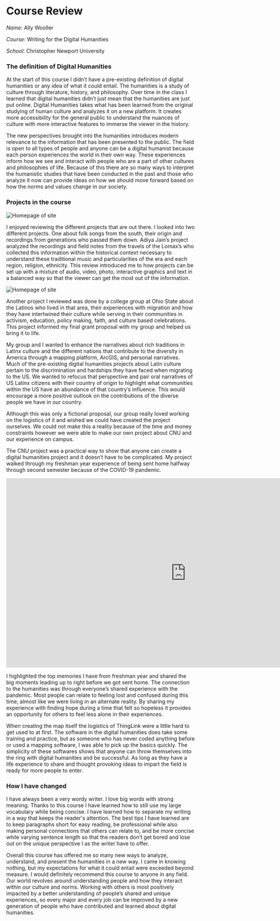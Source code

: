 # Course Review

_Name_: Ally Wooller

_Course_: Writing for the Digital Humanities

_School_: Christopher Newport University

### The definition of Digital Humanities

At the start of this course I didn’t have a pre-existing definition of digital humanities or any idea of what it could entail. The humanities is a study of culture through literature, history, and philosophy. Over time in the class I learned that digital humanities didn’t just mean that the humanities are just put online. Digital Humanities takes what has been learned from the original studying of human culture and analyzes it on a new platform. It creates more accessibility for the general public to understand the nuances of culture with more interactive features to immerse the viewer in the history. 

The new perspectives brought into the humanities introduces modern relevance to the information that has been presented to the public. The field is open to all types of people and anyone can be a digital humanist because each person experiences the world in their own way. These experiences inform how we see and interact with people who are a part of other cultures and philosophies of life. Because of this there are so many ways to interpret the humanistic studies that have been conducted in the past and those who analyze it now can provide ideas on how we should move forward based on how the norms and values change in our society. 

### Projects in the course

![Homepage of site](https://awooller00.github.io/Ally-W-CNU/images/homepage.jpg)

I enjoyed reviewing the different projects that are out there. I looked into two different projects. One about folk songs from the south, their origin and recordings from generations who passed them down. Adiya Jain’s project analyzed the recordings and field notes from the travels of the Lomax’s who collected this information within the historical context necessary to understand these traditional music and particularities of the era and each region, religion, ethnicity. This review introduced me to how projects can be set up with a mixture of audio, video, photo, interactive graphics and text in a balanced way so that the viewer can get the most out of the information. 

![Homepage of site](https://awooller00.github.io/Ally-W-CNU/images/mainpageohio.jpg)

Another project I reviewed was done by a college group at Ohio State about the Latinos who lived in that area, their experiences with migration and how they have intertwined their culture while serving in their communities in activism, education, policy making, faith, and culture based celebrations. This project informed my final grant proposal with my group and helped us bring it to life.

My group and I wanted to enhance the narratives about rich traditions in Latinx culture and the different nations that contribute to the diversity in America through a mapping platform, ArcGIS, and personal narratives. Much of the pre-existing digital humanities projects about Latin culture pertain to the discrimination and hardships they have faced when migrating to the US. We wanted to refocus that perspective and pair oral narratives of US Latinx citizens with their country of origin to highlight what communities within the US have an abundance of that country’s influence. This would encourage a more positive outlook on the contributions of the diverse people we have in our country. 

Although this was only a fictional proposal, our group really loved working on the logistics of it and wished we could have created the project ourselves. We could not make this a reality because of the time and money constraints however we were able to make our own project about CNU and our experience on campus.

The CNU project was a practical way to show that anyone can create a digital humanities project and it doesn’t have to be complicated. My project walked through my freshman year experience of being sent home halfway through second semester because of the COVID-19 pandemic. 

<iframe width="960" height="505.2631578947368" data-original-width="2052" data-original-height="1080" src="https://www.thinglink.com/card/1498288097165574145" type="text/html" frameborder="0" webkitallowfullscreen mozallowfullscreen allowfullscreen scrolling="no"></iframe><script async src="//cdn.thinglink.me/jse/responsive.js"></script> 

I highlighted the top memories I have from freshman year and shared the big moments leading up to right before we got sent home. The connection to the humanities was through everyone’s shared experience with the pandemic. Most people can relate to feeling lost and confused during this time, almost like we were living in an alternate reality. By sharing my experience with finding hope during a time that felt so hopeless it provides an opportunity for others to feel less alone in their experiences. 

When creating the map itself the logistics of ThingLink were a little hard to get used to at first. The software in the digital humanities does take some training and practice, but as someone who has never coded anything before or used a mapping software, I was able to pick up the basics quickly. The simplicity of these softwares shows that anyone can throw themselves into the ring with digital humanities and be successful. As long as they have a life experience to share and thought provoking ideas to impart the field is ready for more people to enter.

### How I have changed

I have always been a very wordy writer. I love big words with strong meaning. Thanks to this course I have learned how to still use my large vocabulary while being concise. I have learned how to separate my writing in a way that keeps the reader's attention. The best tips I have learned are to keep paragraphs short for easy reading, be professional while also making personal connections that others can relate to, and be more concise while varying sentence length so that the readers don’t get bored and lose out on the unique perspective I as the writer have to offer.

Overall this course has offered me so many new ways to analyze, understand, and present the humanities in a new way. I came in knowing nothing, but my expectations for what it could entail were exceeded beyond measure. I would definitely recommend this course to anyone in any field. Our world revolves around understanding people and how they interact within our culture and norms. Working with others is most positively impacted by a better understanding of people’s shared and unique experiences, so every major and every job can be improved by a new generation of people who have contributed and learned about digital humanities. 

